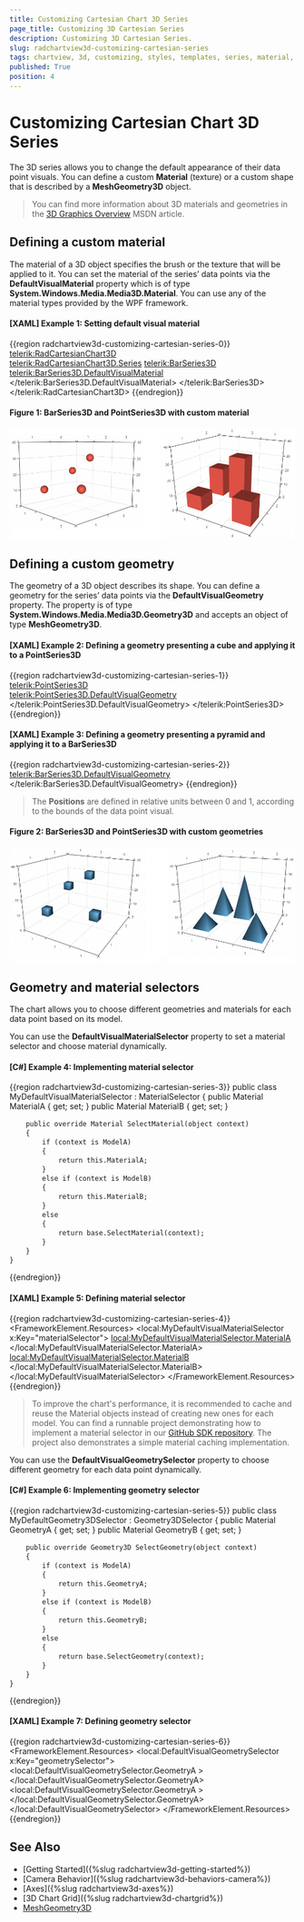 ```yaml
---
title: Customizing Cartesian Chart 3D Series
page_title: Customizing 3D Cartesian Series
description: Customizing 3D Cartesian Series.
slug: radchartview3d-customizing-cartesian-series
tags: chartview, 3d, customizing, styles, templates, series, material, geometry, defaultvisualmaterial, defaultvisualgeometry
published: True
position: 4
---
```


# Customizing Cartesian Chart 3D Series

The 3D series allows you to change the default appearance of their data point visuals. You can define a custom __Material__ (texture) or a custom shape that is described by a __MeshGeometry3D__ object.

>You can find more information about 3D materials and geometries in the [3D Graphics Overview](https://msdn.microsoft.com/en-us/library/ms747437(v=vs.110).aspx) MSDN article.

## Defining a custom material 

The material of a 3D object specifies the brush or the texture that will be applied to it. You can set the material of the series’ data points via the __DefaultVisualMaterial__ property which is of type __System.Windows.Media.Media3D.Material__. You can use any of the material types provided by the WPF framework. 

#### __[XAML] Example 1: Setting default visual material__
{{region radchartview3d-customizing-cartesian-series-0}}
	<telerik:RadCartesianChart3D>          
		<telerik:RadCartesianChart3D.Series>
			<telerik:BarSeries3D>
				<telerik:BarSeries3D.DefaultVisualMaterial>
					<MaterialGroup>
						<DiffuseMaterial Brush="#DD5044"/>
						<SpecularMaterial Brush="#BF444444" SpecularPower="30" />
					</MaterialGroup>
				</telerik:BarSeries3D.DefaultVisualMaterial>
			</telerik:BarSeries3D>
	</telerik:RadCartesianChart3D>
{{endregion}}

#### __Figure 1: BarSeries3D and PointSeries3D with custom material__
![WPF RadChartView3D BarSeries3D and PointSeries3D with custom material](images/radchartview-3d-cutomizing-cartesian-series-0.png)

## Defining a custom geometry

The geometry of a 3D object describes its shape. You can define a geometry for the series’ data points via the __DefaultVisualGeometry__ property. The property is of type __System.Windows.Media.Media3D.Geometry3D__ and accepts an object of type __MeshGeometry3D__.

#### __[XAML] Example 2: Defining a geometry presenting a cube and applying it to a PointSeries3D__
{{region radchartview3d-customizing-cartesian-series-1}}
	<telerik:PointSeries3D>                    
		<telerik:PointSeries3D.DefaultVisualGeometry>                       
			<MeshGeometry3D Positions="0 0 0  0 0 1  0 1 1  0 1 0 
									   1 1 0  1 1 1  1 0 1  1 0 0"						
							TriangleIndices="0 1 2  0 2 3  
											 2 5 3  3 5 4  
											 4 5 7  7 5 6  
											 0 7 6  0 6 1  
											 0 3 7  3 4 7
											 2 1 6  5 2 6"/>
		</telerik:PointSeries3D.DefaultVisualGeometry> 
	</telerik:PointSeries3D> 
{{endregion}}
	
#### __[XAML] Example 3: Defining a geometry presenting a pyramid and applying it to a BarSeries3D__
{{region radchartview3d-customizing-cartesian-series-2}}
	<telerik:BarSeries3D.DefaultVisualGeometry>                      
		<MeshGeometry3D Positions="0 0 0  0 1 0  1 1 0  1 0 0  0.5 0.5 1"
						TriangleIndices="2 0 1  0 2 3
										 2 1 4  0 4 1  
										 0 3 4  2 4 3"/>
	</telerik:BarSeries3D.DefaultVisualGeometry>
{{endregion}}
	
> The __Positions__ are defined in relative units between 0 and 1, according to the bounds of the data point visual.

#### __Figure 2: BarSeries3D and PointSeries3D with custom geometries__
![WPF RadChartView3D BarSeries3D and PointSeries3D with custom geometries](images/radchartview-3d-cutomizing-cartesian-series-1.png)
	
## Geometry and material selectors

The chart allows you to choose different geometries and materials for each data point based on its model.

You can use the __DefaultVisualMaterialSelector__ property to set a material selector and choose material dynamically.

#### __[C#] Example 4: Implementing material selector__
{{region radchartview3d-customizing-cartesian-series-3}}
	public class MyDefaultVisualMaterialSelector : MaterialSelector
	{
		public Material MaterialA { get; set; }
		public Material MaterialB { get; set; }

		public override Material SelectMaterial(object context)
		{
			if (context is ModelA)
			{
				return this.MaterialA;
			}
			else if (context is ModelB)
			{
				return this.MaterialB;
			}
			else
			{
				return base.SelectMaterial(context);
			}
		}
	}
{{endregion}}

#### __[XAML] Example 5: Defining material selector__	
{{region radchartview3d-customizing-cartesian-series-4}}
	<FrameworkElement.Resources>
        <local:MyDefaultVisualMaterialSelector x:Key="materialSelector">
            <local:MyDefaultVisualMaterialSelector.MaterialA>
                <DiffuseMaterial Brush="Green" />
            </local:MyDefaultVisualMaterialSelector.MaterialA>
            <local:MyDefaultVisualMaterialSelector.MaterialB>
                <DiffuseMaterial Brush="Orange" />
            </local:MyDefaultVisualMaterialSelector.MaterialB>
        </local:MyDefaultVisualMaterialSelector>
    </FrameworkElement.Resources>
{{endregion}}

> To improve the chart's performance, it is recommended to cache and reuse the Material objects instead of creating new ones for each model. You can find a runnable project demonstrating how to implement a material selector in our [GitHub SDK repository](https://github.com/telerik/xaml-sdk/tree/master/ChartView3D/WPF/DefaultVisualMaterialSelector). The project also demonstrates a simple material caching implementation.

You can use the __DefaultVisualGeometrySelector__ property to choose different geometry for each data point dynamically.	

#### __[C#] Example 6: Implementing geometry selector__
{{region radchartview3d-customizing-cartesian-series-5}}
	public class MyDefaultGeometry3DSelector : Geometry3DSelector
    {
        public Material GeometryA { get; set; }
        public Material GeometryB { get; set; }

        public override Geometry3D SelectGeometry(object context)
        {			
            if (context is ModelA)
            {
                return this.GeometryA;
            }
            else if (context is ModelB)
            {
                return this.GeometryB;
            }
            else
            {
                return base.SelectGeometry(context);
            }
        }
	}
{{endregion}}

#### __[XAML] Example 7: Defining geometry selector__	
{{region radchartview3d-customizing-cartesian-series-6}}
	<FrameworkElement.Resources>
		<local:DefaultVisualGeometrySelector  x:Key="geometrySelector">
			<local:DefaultVisualGeometrySelector.GeometryA >
				<!--Set up the geometry-->
				<MeshGeometry3D />
			</local:DefaultVisualGeometrySelector.GeometryA>
			<local:DefaultVisualGeometrySelector.GeometryA >
				<!--Set up the geometry-->
				<MeshGeometry3D />
			</local:DefaultVisualGeometrySelector.GeometryA>
		</local:DefaultVisualGeometrySelector>
	</FrameworkElement.Resources>
{{endregion}}
	
## See Also

* [Getting Started]({%slug radchartview3d-getting-started%})
* [Camera Behavior]({%slug radchartview3d-behaviors-camera%})
* [Axes]({%slug radchartview3d-axes%})
* [3D Chart Grid]({%slug radchartview3d-chartgrid%})
* [MeshGeometry3D](https://msdn.microsoft.com/en-us/library/system.windows.media.media3d.meshgeometry3d(v=vs.110).aspx)